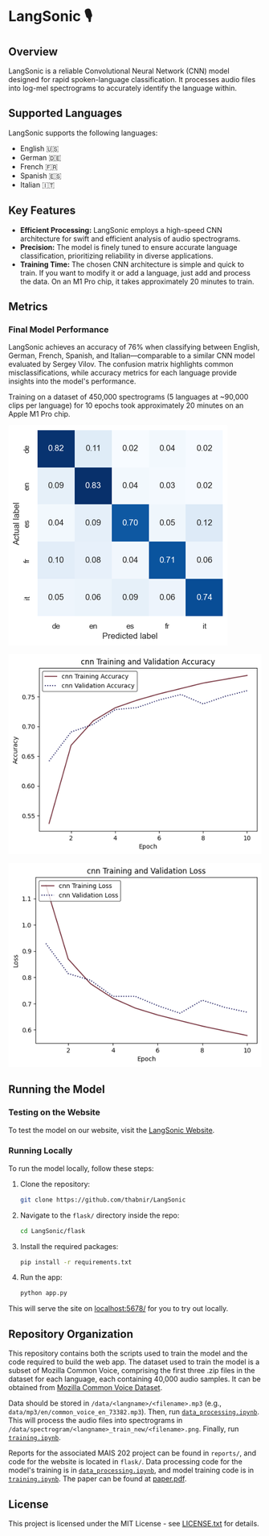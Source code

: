 # LangSonic 🎙️

## Overview

LangSonic is a reliable Convolutional Neural Network (CNN) model designed for rapid spoken-language classification. It processes audio files into log-mel spectrograms to accurately identify the language within.

## Supported Languages

LangSonic supports the following languages:

- English 🇺🇸
- German 🇩🇪
- French 🇫🇷
- Spanish 🇪🇸
- Italian 🇮🇹

## Key Features

- **Efficient Processing:** LangSonic employs a high-speed CNN architecture for swift and efficient analysis of audio spectrograms.
- **Precision:** The model is finely tuned to ensure accurate language classification, prioritizing reliability in diverse applications.
- **Training Time:** The chosen CNN architecture is simple and quick to train. If you want to modify it or add a language, just add and process the data. On an M1 Pro chip, it takes approximately 20 minutes to train.

## Metrics

### Final Model Performance

LangSonic achieves an accuracy of 76% when classifying between English, German, French, Spanish, and Italian—comparable to a similar CNN model evaluated by Sergey Vilov. The confusion matrix highlights common misclassifications, while accuracy metrics for each language provide insights into the model's performance.

Training on a dataset of 450,000 spectrograms (5 languages at ~90,000 clips per language) for 10 epochs took approximately 20 minutes on an Apple M1 Pro chip.

![Confusion Matrix](reports/screenshots/confusion_nov16.png)

![Validation Accuracy and Loss](reports/screenshots/i_val_acc_nov16.png)

![Validation Accuracy and Loss](reports/screenshots/i_val_loss_nov16.png)


## Running the Model

### Testing on the Website

To test the model on our website, visit the [LangSonic Website](https://lit-mesa-88597-fe23f01307fc.herokuapp.com/).

### Running Locally

To run the model locally, follow these steps:

1. Clone the repository:

    ```bash
    git clone https://github.com/thabnir/LangSonic
    ```

2. Navigate to the `flask/` directory inside the repo:

    ```bash
    cd LangSonic/flask
    ```

3. Install the required packages:

    ```bash
    pip install -r requirements.txt
    ```

4. Run the app:

    ```bash
    python app.py
    ```

This will serve the site on [localhost:5678/](http://localhost:5678/) for you to try out locally.

## Repository Organization

This repository contains both the scripts used to train the model and the code required to build the web app. The dataset used to train the model is a subset of Mozilla Common Voice, comprising the first three .zip files in the dataset for each language, each containing 40,000 audio samples. It can be obtained from [Mozilla Common Voice Dataset](https://huggingface.co/datasets/mozilla-foundation/common_voice_13_0).

Data should be stored in `/data/<langname>/<filename>.mp3` (e.g., `data/mp3/en/common_voice_en_73382.mp3`). Then, run [`data_processing.ipynb`](data_processing.ipynb). This will process the audio files into spectrograms in `/data/spectrogram/<langname>_train_new/<filename>.png`. Finally, run [`training.ipynb`](training.ipynb).

Reports for the associated MAIS 202 project can be found in `reports/`, and code for the website is located in `flask/`. Data processing code for the model's training is in [`data_processing.ipynb`](data_processing.ipynb), and model training code is in [`training.ipynb`](training.ipynb).
The paper can be found at [paper.pdf](paper.pdf).

## License

This project is licensed under the MIT License - see [LICENSE.txt](LICENSE.txt) for details.
